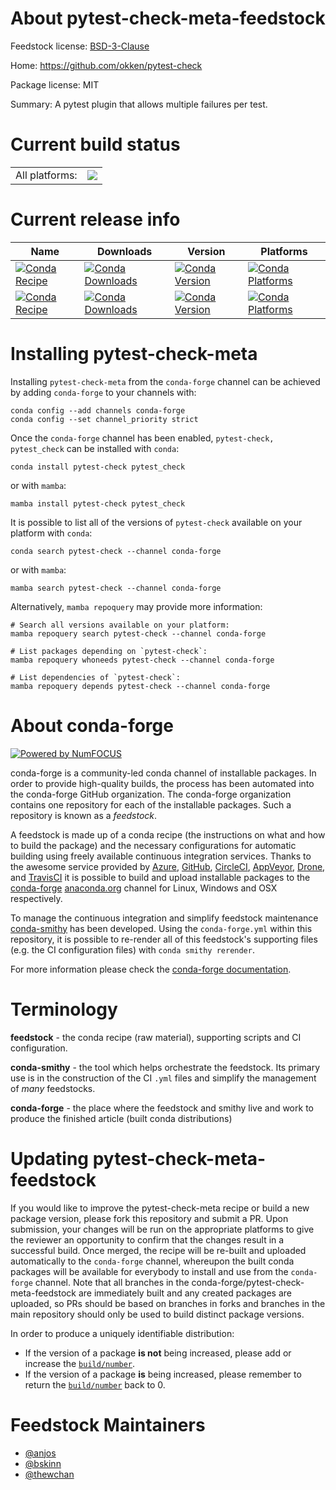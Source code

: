 About pytest-check-meta-feedstock
=================================

Feedstock license: [BSD-3-Clause](https://github.com/conda-forge/pytest_check-feedstock/blob/main/LICENSE.txt)

Home: https://github.com/okken/pytest-check

Package license: MIT

Summary: A pytest plugin that allows multiple failures per test.

Current build status
====================


<table><tr><td>All platforms:</td>
    <td>
      <a href="https://dev.azure.com/conda-forge/feedstock-builds/_build/latest?definitionId=15258&branchName=main">
        <img src="https://dev.azure.com/conda-forge/feedstock-builds/_apis/build/status/pytest_check-feedstock?branchName=main">
      </a>
    </td>
  </tr>
</table>

Current release info
====================

| Name | Downloads | Version | Platforms |
| --- | --- | --- | --- |
| [![Conda Recipe](https://img.shields.io/badge/recipe-pytest--check-green.svg)](https://anaconda.org/conda-forge/pytest-check) | [![Conda Downloads](https://img.shields.io/conda/dn/conda-forge/pytest-check.svg)](https://anaconda.org/conda-forge/pytest-check) | [![Conda Version](https://img.shields.io/conda/vn/conda-forge/pytest-check.svg)](https://anaconda.org/conda-forge/pytest-check) | [![Conda Platforms](https://img.shields.io/conda/pn/conda-forge/pytest-check.svg)](https://anaconda.org/conda-forge/pytest-check) |
| [![Conda Recipe](https://img.shields.io/badge/recipe-pytest__check-green.svg)](https://anaconda.org/conda-forge/pytest_check) | [![Conda Downloads](https://img.shields.io/conda/dn/conda-forge/pytest_check.svg)](https://anaconda.org/conda-forge/pytest_check) | [![Conda Version](https://img.shields.io/conda/vn/conda-forge/pytest_check.svg)](https://anaconda.org/conda-forge/pytest_check) | [![Conda Platforms](https://img.shields.io/conda/pn/conda-forge/pytest_check.svg)](https://anaconda.org/conda-forge/pytest_check) |

Installing pytest-check-meta
============================

Installing `pytest-check-meta` from the `conda-forge` channel can be achieved by adding `conda-forge` to your channels with:

```
conda config --add channels conda-forge
conda config --set channel_priority strict
```

Once the `conda-forge` channel has been enabled, `pytest-check, pytest_check` can be installed with `conda`:

```
conda install pytest-check pytest_check
```

or with `mamba`:

```
mamba install pytest-check pytest_check
```

It is possible to list all of the versions of `pytest-check` available on your platform with `conda`:

```
conda search pytest-check --channel conda-forge
```

or with `mamba`:

```
mamba search pytest-check --channel conda-forge
```

Alternatively, `mamba repoquery` may provide more information:

```
# Search all versions available on your platform:
mamba repoquery search pytest-check --channel conda-forge

# List packages depending on `pytest-check`:
mamba repoquery whoneeds pytest-check --channel conda-forge

# List dependencies of `pytest-check`:
mamba repoquery depends pytest-check --channel conda-forge
```


About conda-forge
=================

[![Powered by
NumFOCUS](https://img.shields.io/badge/powered%20by-NumFOCUS-orange.svg?style=flat&colorA=E1523D&colorB=007D8A)](https://numfocus.org)

conda-forge is a community-led conda channel of installable packages.
In order to provide high-quality builds, the process has been automated into the
conda-forge GitHub organization. The conda-forge organization contains one repository
for each of the installable packages. Such a repository is known as a *feedstock*.

A feedstock is made up of a conda recipe (the instructions on what and how to build
the package) and the necessary configurations for automatic building using freely
available continuous integration services. Thanks to the awesome service provided by
[Azure](https://azure.microsoft.com/en-us/services/devops/), [GitHub](https://github.com/),
[CircleCI](https://circleci.com/), [AppVeyor](https://www.appveyor.com/),
[Drone](https://cloud.drone.io/welcome), and [TravisCI](https://travis-ci.com/)
it is possible to build and upload installable packages to the
[conda-forge](https://anaconda.org/conda-forge) [anaconda.org](https://anaconda.org/)
channel for Linux, Windows and OSX respectively.

To manage the continuous integration and simplify feedstock maintenance
[conda-smithy](https://github.com/conda-forge/conda-smithy) has been developed.
Using the ``conda-forge.yml`` within this repository, it is possible to re-render all of
this feedstock's supporting files (e.g. the CI configuration files) with ``conda smithy rerender``.

For more information please check the [conda-forge documentation](https://conda-forge.org/docs/).

Terminology
===========

**feedstock** - the conda recipe (raw material), supporting scripts and CI configuration.

**conda-smithy** - the tool which helps orchestrate the feedstock.
                   Its primary use is in the construction of the CI ``.yml`` files
                   and simplify the management of *many* feedstocks.

**conda-forge** - the place where the feedstock and smithy live and work to
                  produce the finished article (built conda distributions)


Updating pytest-check-meta-feedstock
====================================

If you would like to improve the pytest-check-meta recipe or build a new
package version, please fork this repository and submit a PR. Upon submission,
your changes will be run on the appropriate platforms to give the reviewer an
opportunity to confirm that the changes result in a successful build. Once
merged, the recipe will be re-built and uploaded automatically to the
`conda-forge` channel, whereupon the built conda packages will be available for
everybody to install and use from the `conda-forge` channel.
Note that all branches in the conda-forge/pytest-check-meta-feedstock are
immediately built and any created packages are uploaded, so PRs should be based
on branches in forks and branches in the main repository should only be used to
build distinct package versions.

In order to produce a uniquely identifiable distribution:
 * If the version of a package **is not** being increased, please add or increase
   the [``build/number``](https://docs.conda.io/projects/conda-build/en/latest/resources/define-metadata.html#build-number-and-string).
 * If the version of a package **is** being increased, please remember to return
   the [``build/number``](https://docs.conda.io/projects/conda-build/en/latest/resources/define-metadata.html#build-number-and-string)
   back to 0.

Feedstock Maintainers
=====================

* [@anjos](https://github.com/anjos/)
* [@bskinn](https://github.com/bskinn/)
* [@thewchan](https://github.com/thewchan/)

